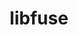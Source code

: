 ---
title: "libfuse"
layout: cache
categories: [package, develop]
meta: {"versions": ["3.16.2"], "compilers": ["cce@=15.0.1", "gcc@=11.4.0", "gcc@=9.4.0", "oneapi@=2024.2.1"], "oss": ["rhel8", "ubuntu20.04", "ubuntu22.04"], "platforms": ["linux"], "targets": ["neoverse_v1", "ppc64le", "x86_64_v3", "zen4"], "stacks": ["e4s", "e4s-cray-rhel", "e4s-neoverse_v1", "e4s-oneapi", "e4s-power", "root"], "num_specs": 28, "num_specs_by_stack": {"e4s-cray-rhel": 5, "root": 28, "e4s-power": 6, "e4s-neoverse_v1": 6, "e4s": 6, "e4s-oneapi": 5}}
spec_details: [{"hash": "nvip3utcqpm3n4yel62ps4wjzwi4yc2i", "compiler": "cce@=15.0.1", "versions": ["3.16.2"], "os": "rhel8", "platform": "linux", "target": "zen4", "variants": ["build_system=meson", "buildtype=release", "default_library=shared", "~strip", "~system_install", "~useroot", "+utils"], "stacks": ["e4s-cray-rhel", "root"], "size": "-", "tarball": "https://binaries.spack.io/develop/build_cache/linux-rhel8-zen4/cce-15.0.1/libfuse-3.16.2/linux-rhel8-zen4-cce-15.0.1-libfuse-3.16.2-nvip3utcqpm3n4yel62ps4wjzwi4yc2i.spack"}, {"hash": "tlyiixmywarpk73kiwxt7k4cmy5fjkag", "compiler": "cce@=15.0.1", "versions": ["3.16.2"], "os": "rhel8", "platform": "linux", "target": "zen4", "variants": ["build_system=meson", "buildtype=release", "default_library=shared", "~strip", "~system_install", "~useroot", "+utils"], "stacks": ["e4s-cray-rhel", "root"], "size": "-", "tarball": "https://binaries.spack.io/develop/build_cache/linux-rhel8-zen4/cce-15.0.1/libfuse-3.16.2/linux-rhel8-zen4-cce-15.0.1-libfuse-3.16.2-tlyiixmywarpk73kiwxt7k4cmy5fjkag.spack"}, {"hash": "kwh57tunruzvafu3majazfxdvrrmyn75", "compiler": "cce@=15.0.1", "versions": ["3.16.2"], "os": "rhel8", "platform": "linux", "target": "zen4", "variants": ["build_system=meson", "buildtype=release", "default_library=shared", "~strip", "~system_install", "~useroot", "+utils"], "stacks": ["e4s-cray-rhel", "root"], "size": "-", "tarball": "https://binaries.spack.io/develop/build_cache/linux-rhel8-zen4/cce-15.0.1/libfuse-3.16.2/linux-rhel8-zen4-cce-15.0.1-libfuse-3.16.2-kwh57tunruzvafu3majazfxdvrrmyn75.spack"}, {"hash": "v4k7gynswyj5hkbygwry7nq7ep5coru5", "compiler": "cce@=15.0.1", "versions": ["3.16.2"], "os": "rhel8", "platform": "linux", "target": "zen4", "variants": ["build_system=meson", "buildtype=release", "default_library=shared", "~strip", "~system_install", "~useroot", "+utils"], "stacks": ["e4s-cray-rhel", "root"], "size": "-", "tarball": "https://binaries.spack.io/develop/build_cache/linux-rhel8-zen4/cce-15.0.1/libfuse-3.16.2/linux-rhel8-zen4-cce-15.0.1-libfuse-3.16.2-v4k7gynswyj5hkbygwry7nq7ep5coru5.spack"}, {"hash": "x4mmq5luiiepcdszqsjpucqxduulec54", "compiler": "cce@=15.0.1", "versions": ["3.16.2"], "os": "rhel8", "platform": "linux", "target": "zen4", "variants": ["build_system=meson", "buildtype=release", "default_library=shared", "~strip", "~system_install", "~useroot", "+utils"], "stacks": ["e4s-cray-rhel", "root"], "size": "-", "tarball": "https://binaries.spack.io/develop/build_cache/linux-rhel8-zen4/cce-15.0.1/libfuse-3.16.2/linux-rhel8-zen4-cce-15.0.1-libfuse-3.16.2-x4mmq5luiiepcdszqsjpucqxduulec54.spack"}, {"hash": "aqfqvwoptkg7dp63atrpfuxqwtosahje", "compiler": "gcc@=9.4.0", "versions": ["3.16.2"], "os": "ubuntu20.04", "platform": "linux", "target": "ppc64le", "variants": ["build_system=meson", "buildtype=release", "default_library=shared", "~strip", "~system_install", "~useroot", "+utils"], "stacks": ["e4s-power", "root"], "size": "-", "tarball": "https://binaries.spack.io/develop/build_cache/linux-ubuntu20.04-ppc64le/gcc-9.4.0/libfuse-3.16.2/linux-ubuntu20.04-ppc64le-gcc-9.4.0-libfuse-3.16.2-aqfqvwoptkg7dp63atrpfuxqwtosahje.spack"}, {"hash": "t3wl6mstd6uyj2ggesyc6pq5vyg5z42t", "compiler": "gcc@=9.4.0", "versions": ["3.16.2"], "os": "ubuntu20.04", "platform": "linux", "target": "ppc64le", "variants": ["build_system=meson", "buildtype=release", "default_library=shared", "~strip", "~system_install", "~useroot", "+utils"], "stacks": ["e4s-power", "root"], "size": "-", "tarball": "https://binaries.spack.io/develop/build_cache/linux-ubuntu20.04-ppc64le/gcc-9.4.0/libfuse-3.16.2/linux-ubuntu20.04-ppc64le-gcc-9.4.0-libfuse-3.16.2-t3wl6mstd6uyj2ggesyc6pq5vyg5z42t.spack"}, {"hash": "h5saj4i62srf22pahrzbrzfwnomh2whf", "compiler": "gcc@=9.4.0", "versions": ["3.16.2"], "os": "ubuntu20.04", "platform": "linux", "target": "ppc64le", "variants": ["build_system=meson", "buildtype=release", "default_library=shared", "~strip", "~system_install", "~useroot", "+utils"], "stacks": ["e4s-power", "root"], "size": "-", "tarball": "https://binaries.spack.io/develop/build_cache/linux-ubuntu20.04-ppc64le/gcc-9.4.0/libfuse-3.16.2/linux-ubuntu20.04-ppc64le-gcc-9.4.0-libfuse-3.16.2-h5saj4i62srf22pahrzbrzfwnomh2whf.spack"}, {"hash": "uj3tmxm6yqfio2qpfrgzvrnklek5znlx", "compiler": "gcc@=9.4.0", "versions": ["3.16.2"], "os": "ubuntu20.04", "platform": "linux", "target": "ppc64le", "variants": ["build_system=meson", "buildtype=release", "default_library=shared", "~strip", "~system_install", "~useroot", "+utils"], "stacks": ["e4s-power", "root"], "size": "-", "tarball": "https://binaries.spack.io/develop/build_cache/linux-ubuntu20.04-ppc64le/gcc-9.4.0/libfuse-3.16.2/linux-ubuntu20.04-ppc64le-gcc-9.4.0-libfuse-3.16.2-uj3tmxm6yqfio2qpfrgzvrnklek5znlx.spack"}, {"hash": "ttvd33nzuskrttzfmz3gsrdhvy55hurw", "compiler": "gcc@=9.4.0", "versions": ["3.16.2"], "os": "ubuntu20.04", "platform": "linux", "target": "ppc64le", "variants": ["build_system=meson", "buildtype=release", "default_library=shared", "~strip", "~system_install", "~useroot", "+utils"], "stacks": ["e4s-power", "root"], "size": "-", "tarball": "https://binaries.spack.io/develop/build_cache/linux-ubuntu20.04-ppc64le/gcc-9.4.0/libfuse-3.16.2/linux-ubuntu20.04-ppc64le-gcc-9.4.0-libfuse-3.16.2-ttvd33nzuskrttzfmz3gsrdhvy55hurw.spack"}, {"hash": "a5f7l7hjfygvzu3jspqujvfoguqg4uip", "compiler": "gcc@=9.4.0", "versions": ["3.16.2"], "os": "ubuntu20.04", "platform": "linux", "target": "ppc64le", "variants": ["build_system=meson", "buildtype=release", "default_library=shared", "~strip", "~system_install", "~useroot", "+utils"], "stacks": ["e4s-power", "root"], "size": "-", "tarball": "https://binaries.spack.io/develop/build_cache/linux-ubuntu20.04-ppc64le/gcc-9.4.0/libfuse-3.16.2/linux-ubuntu20.04-ppc64le-gcc-9.4.0-libfuse-3.16.2-a5f7l7hjfygvzu3jspqujvfoguqg4uip.spack"}, {"hash": "5fr6julaao4s3ivodwubqt25aloonbhl", "compiler": "gcc@=11.4.0", "versions": ["3.16.2"], "os": "ubuntu22.04", "platform": "linux", "target": "neoverse_v1", "variants": ["build_system=meson", "buildtype=release", "default_library=shared", "patches=3ad6719", "~strip", "~system_install", "~useroot", "+utils"], "stacks": ["e4s-neoverse_v1", "root"], "size": "-", "tarball": "https://binaries.spack.io/develop/build_cache/linux-ubuntu22.04-neoverse_v1/gcc-11.4.0/libfuse-3.16.2/linux-ubuntu22.04-neoverse_v1-gcc-11.4.0-libfuse-3.16.2-5fr6julaao4s3ivodwubqt25aloonbhl.spack"}, {"hash": "lbgfp6o4hjrz4b473j3fuobvirqbtowv", "compiler": "gcc@=11.4.0", "versions": ["3.16.2"], "os": "ubuntu22.04", "platform": "linux", "target": "neoverse_v1", "variants": ["build_system=meson", "buildtype=release", "default_library=shared", "patches=3ad6719", "~strip", "~system_install", "~useroot", "+utils"], "stacks": ["e4s-neoverse_v1", "root"], "size": "-", "tarball": "https://binaries.spack.io/develop/build_cache/linux-ubuntu22.04-neoverse_v1/gcc-11.4.0/libfuse-3.16.2/linux-ubuntu22.04-neoverse_v1-gcc-11.4.0-libfuse-3.16.2-lbgfp6o4hjrz4b473j3fuobvirqbtowv.spack"}, {"hash": "qwweeglf6aufxr366qlfiv26j2jnqkju", "compiler": "gcc@=11.4.0", "versions": ["3.16.2"], "os": "ubuntu22.04", "platform": "linux", "target": "neoverse_v1", "variants": ["build_system=meson", "buildtype=release", "default_library=shared", "patches=3ad6719", "~strip", "~system_install", "~useroot", "+utils"], "stacks": ["e4s-neoverse_v1", "root"], "size": "-", "tarball": "https://binaries.spack.io/develop/build_cache/linux-ubuntu22.04-neoverse_v1/gcc-11.4.0/libfuse-3.16.2/linux-ubuntu22.04-neoverse_v1-gcc-11.4.0-libfuse-3.16.2-qwweeglf6aufxr366qlfiv26j2jnqkju.spack"}, {"hash": "4g53cm5yxm5q5yhcphjygq42gnw3ur47", "compiler": "gcc@=11.4.0", "versions": ["3.16.2"], "os": "ubuntu22.04", "platform": "linux", "target": "neoverse_v1", "variants": ["build_system=meson", "buildtype=release", "default_library=shared", "patches=3ad6719", "~strip", "~system_install", "~useroot", "+utils"], "stacks": ["e4s-neoverse_v1", "root"], "size": "-", "tarball": "https://binaries.spack.io/develop/build_cache/linux-ubuntu22.04-neoverse_v1/gcc-11.4.0/libfuse-3.16.2/linux-ubuntu22.04-neoverse_v1-gcc-11.4.0-libfuse-3.16.2-4g53cm5yxm5q5yhcphjygq42gnw3ur47.spack"}, {"hash": "zdpvdob5kgsdgaibye2bdmhegzsxbrjr", "compiler": "gcc@=11.4.0", "versions": ["3.16.2"], "os": "ubuntu22.04", "platform": "linux", "target": "neoverse_v1", "variants": ["build_system=meson", "buildtype=release", "default_library=shared", "patches=3ad6719", "~strip", "~system_install", "~useroot", "+utils"], "stacks": ["e4s-neoverse_v1", "root"], "size": "-", "tarball": "https://binaries.spack.io/develop/build_cache/linux-ubuntu22.04-neoverse_v1/gcc-11.4.0/libfuse-3.16.2/linux-ubuntu22.04-neoverse_v1-gcc-11.4.0-libfuse-3.16.2-zdpvdob5kgsdgaibye2bdmhegzsxbrjr.spack"}, {"hash": "fqqbt33omjz3z5f5bd2bdduk257wvso2", "compiler": "gcc@=11.4.0", "versions": ["3.16.2"], "os": "ubuntu22.04", "platform": "linux", "target": "neoverse_v1", "variants": ["build_system=meson", "buildtype=release", "default_library=shared", "patches=3ad6719", "~strip", "~system_install", "~useroot", "+utils"], "stacks": ["e4s-neoverse_v1", "root"], "size": "-", "tarball": "https://binaries.spack.io/develop/build_cache/linux-ubuntu22.04-neoverse_v1/gcc-11.4.0/libfuse-3.16.2/linux-ubuntu22.04-neoverse_v1-gcc-11.4.0-libfuse-3.16.2-fqqbt33omjz3z5f5bd2bdduk257wvso2.spack"}, {"hash": "gv3b64o7r3c4x6xiwltdu6isuazcr6zq", "compiler": "gcc@=11.4.0", "versions": ["3.16.2"], "os": "ubuntu22.04", "platform": "linux", "target": "x86_64_v3", "variants": ["build_system=meson", "buildtype=release", "default_library=shared", "patches=3ad6719", "~strip", "~system_install", "~useroot", "+utils"], "stacks": ["e4s", "root"], "size": "-", "tarball": "https://binaries.spack.io/develop/build_cache/linux-ubuntu22.04-x86_64_v3/gcc-11.4.0/libfuse-3.16.2/linux-ubuntu22.04-x86_64_v3-gcc-11.4.0-libfuse-3.16.2-gv3b64o7r3c4x6xiwltdu6isuazcr6zq.spack"}, {"hash": "fulvudxzza563vo3jktvklt2fx34deyg", "compiler": "gcc@=11.4.0", "versions": ["3.16.2"], "os": "ubuntu22.04", "platform": "linux", "target": "x86_64_v3", "variants": ["build_system=meson", "buildtype=release", "default_library=shared", "patches=3ad6719", "~strip", "~system_install", "~useroot", "+utils"], "stacks": ["e4s", "root"], "size": "-", "tarball": "https://binaries.spack.io/develop/build_cache/linux-ubuntu22.04-x86_64_v3/gcc-11.4.0/libfuse-3.16.2/linux-ubuntu22.04-x86_64_v3-gcc-11.4.0-libfuse-3.16.2-fulvudxzza563vo3jktvklt2fx34deyg.spack"}, {"hash": "n7cqcsqybflgdtilq63z74suup3oyifz", "compiler": "gcc@=11.4.0", "versions": ["3.16.2"], "os": "ubuntu22.04", "platform": "linux", "target": "x86_64_v3", "variants": ["build_system=meson", "buildtype=release", "default_library=shared", "patches=3ad6719", "~strip", "~system_install", "~useroot", "+utils"], "stacks": ["e4s", "root"], "size": "-", "tarball": "https://binaries.spack.io/develop/build_cache/linux-ubuntu22.04-x86_64_v3/gcc-11.4.0/libfuse-3.16.2/linux-ubuntu22.04-x86_64_v3-gcc-11.4.0-libfuse-3.16.2-n7cqcsqybflgdtilq63z74suup3oyifz.spack"}, {"hash": "kqub6k5a2scb4ltjnrgc5ovb2ws3ingc", "compiler": "gcc@=11.4.0", "versions": ["3.16.2"], "os": "ubuntu22.04", "platform": "linux", "target": "x86_64_v3", "variants": ["build_system=meson", "buildtype=release", "default_library=shared", "patches=3ad6719", "~strip", "~system_install", "~useroot", "+utils"], "stacks": ["e4s", "root"], "size": "-", "tarball": "https://binaries.spack.io/develop/build_cache/linux-ubuntu22.04-x86_64_v3/gcc-11.4.0/libfuse-3.16.2/linux-ubuntu22.04-x86_64_v3-gcc-11.4.0-libfuse-3.16.2-kqub6k5a2scb4ltjnrgc5ovb2ws3ingc.spack"}, {"hash": "uxwrwvgvstadtobhxsaz3etcvep5qhnu", "compiler": "gcc@=11.4.0", "versions": ["3.16.2"], "os": "ubuntu22.04", "platform": "linux", "target": "x86_64_v3", "variants": ["build_system=meson", "buildtype=release", "default_library=shared", "patches=3ad6719", "~strip", "~system_install", "~useroot", "+utils"], "stacks": ["e4s", "root"], "size": "-", "tarball": "https://binaries.spack.io/develop/build_cache/linux-ubuntu22.04-x86_64_v3/gcc-11.4.0/libfuse-3.16.2/linux-ubuntu22.04-x86_64_v3-gcc-11.4.0-libfuse-3.16.2-uxwrwvgvstadtobhxsaz3etcvep5qhnu.spack"}, {"hash": "ovd53rys4bgqk6zaphqud47w4z4tdeuf", "compiler": "gcc@=11.4.0", "versions": ["3.16.2"], "os": "ubuntu22.04", "platform": "linux", "target": "x86_64_v3", "variants": ["build_system=meson", "buildtype=release", "default_library=shared", "patches=3ad6719", "~strip", "~system_install", "~useroot", "+utils"], "stacks": ["e4s", "root"], "size": "-", "tarball": "https://binaries.spack.io/develop/build_cache/linux-ubuntu22.04-x86_64_v3/gcc-11.4.0/libfuse-3.16.2/linux-ubuntu22.04-x86_64_v3-gcc-11.4.0-libfuse-3.16.2-ovd53rys4bgqk6zaphqud47w4z4tdeuf.spack"}, {"hash": "rwhu7sztl2gdqwk567unrkdidhyqu4yf", "compiler": "oneapi@=2024.2.1", "versions": ["3.16.2"], "os": "ubuntu22.04", "platform": "linux", "target": "x86_64_v3", "variants": ["build_system=meson", "buildtype=release", "default_library=shared", "~strip", "~system_install", "~useroot", "+utils"], "stacks": ["e4s-oneapi", "root"], "size": "-", "tarball": "https://binaries.spack.io/develop/build_cache/linux-ubuntu22.04-x86_64_v3/oneapi-2024.2.1/libfuse-3.16.2/linux-ubuntu22.04-x86_64_v3-oneapi-2024.2.1-libfuse-3.16.2-rwhu7sztl2gdqwk567unrkdidhyqu4yf.spack"}, {"hash": "d64cvwaiqgxztpxe5zov24cthxoeu4nf", "compiler": "oneapi@=2024.2.1", "versions": ["3.16.2"], "os": "ubuntu22.04", "platform": "linux", "target": "x86_64_v3", "variants": ["build_system=meson", "buildtype=release", "default_library=shared", "~strip", "~system_install", "~useroot", "+utils"], "stacks": ["e4s-oneapi", "root"], "size": "-", "tarball": "https://binaries.spack.io/develop/build_cache/linux-ubuntu22.04-x86_64_v3/oneapi-2024.2.1/libfuse-3.16.2/linux-ubuntu22.04-x86_64_v3-oneapi-2024.2.1-libfuse-3.16.2-d64cvwaiqgxztpxe5zov24cthxoeu4nf.spack"}, {"hash": "z6vrx52hcaj46odwewmcugvujp5ibjry", "compiler": "oneapi@=2024.2.1", "versions": ["3.16.2"], "os": "ubuntu22.04", "platform": "linux", "target": "x86_64_v3", "variants": ["build_system=meson", "buildtype=release", "default_library=shared", "~strip", "~system_install", "~useroot", "+utils"], "stacks": ["e4s-oneapi", "root"], "size": "-", "tarball": "https://binaries.spack.io/develop/build_cache/linux-ubuntu22.04-x86_64_v3/oneapi-2024.2.1/libfuse-3.16.2/linux-ubuntu22.04-x86_64_v3-oneapi-2024.2.1-libfuse-3.16.2-z6vrx52hcaj46odwewmcugvujp5ibjry.spack"}, {"hash": "2zo6fn22hyr7kqmgwehgwpx5bgboi6xn", "compiler": "oneapi@=2024.2.1", "versions": ["3.16.2"], "os": "ubuntu22.04", "platform": "linux", "target": "x86_64_v3", "variants": ["build_system=meson", "buildtype=release", "default_library=shared", "~strip", "~system_install", "~useroot", "+utils"], "stacks": ["e4s-oneapi", "root"], "size": "-", "tarball": "https://binaries.spack.io/develop/build_cache/linux-ubuntu22.04-x86_64_v3/oneapi-2024.2.1/libfuse-3.16.2/linux-ubuntu22.04-x86_64_v3-oneapi-2024.2.1-libfuse-3.16.2-2zo6fn22hyr7kqmgwehgwpx5bgboi6xn.spack"}, {"hash": "gpj3hziuefqelrmnqc4xbzhd55h5w3fj", "compiler": "oneapi@=2024.2.1", "versions": ["3.16.2"], "os": "ubuntu22.04", "platform": "linux", "target": "x86_64_v3", "variants": ["build_system=meson", "buildtype=release", "default_library=shared", "~strip", "~system_install", "~useroot", "+utils"], "stacks": ["e4s-oneapi", "root"], "size": "-", "tarball": "https://binaries.spack.io/develop/build_cache/linux-ubuntu22.04-x86_64_v3/oneapi-2024.2.1/libfuse-3.16.2/linux-ubuntu22.04-x86_64_v3-oneapi-2024.2.1-libfuse-3.16.2-gpj3hziuefqelrmnqc4xbzhd55h5w3fj.spack"}]
---